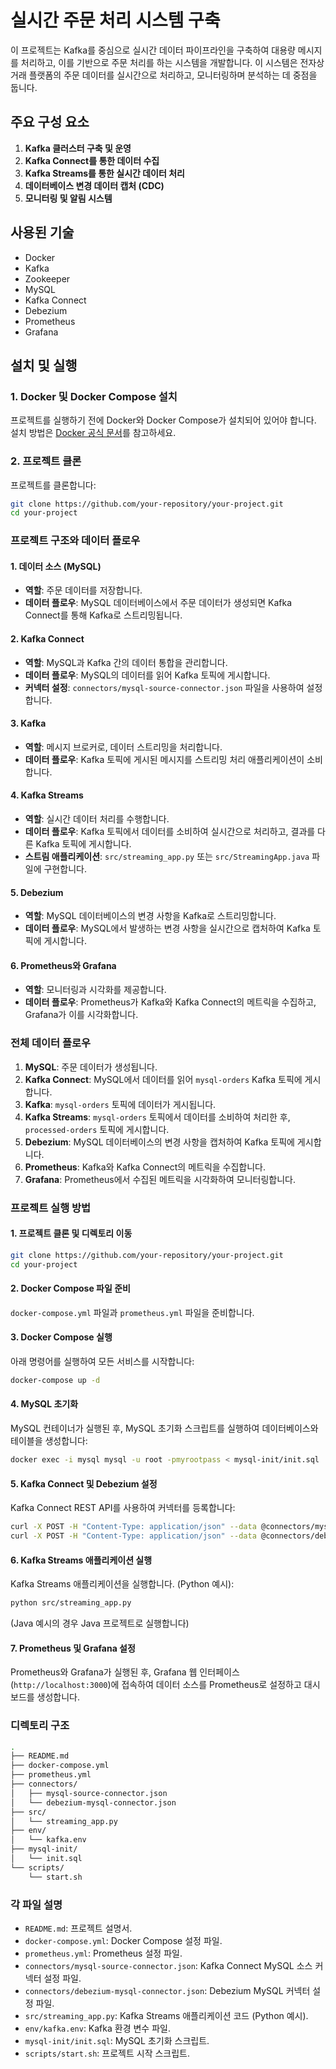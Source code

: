 
# 실시간 주문 처리 시스템 구축

이 프로젝트는 Kafka를 중심으로 실시간 데이터 파이프라인을 구축하여 대용량 메시지를 처리하고, 이를 기반으로 주문 처리를 하는 시스템을 개발합니다. 이 시스템은 전자상거래 플랫폼의 주문 데이터를 실시간으로 처리하고, 모니터링하며 분석하는 데 중점을 둡니다.

## 주요 구성 요소

1. **Kafka 클러스터 구축 및 운영**
2. **Kafka Connect를 통한 데이터 수집**
3. **Kafka Streams를 통한 실시간 데이터 처리**
4. **데이터베이스 변경 데이터 캡처 (CDC)**
5. **모니터링 및 알림 시스템**

## 사용된 기술

- Docker
- Kafka
- Zookeeper
- MySQL
- Kafka Connect
- Debezium
- Prometheus
- Grafana

## 설치 및 실행

### 1. Docker 및 Docker Compose 설치

프로젝트를 실행하기 전에 Docker와 Docker Compose가 설치되어 있어야 합니다. 설치 방법은 [Docker 공식 문서](https://docs.docker.com/get-docker/)를 참고하세요.

### 2. 프로젝트 클론

프로젝트를 클론합니다:
```bash
git clone https://github.com/your-repository/your-project.git
cd your-project
```





### 프로젝트 구조와 데이터 플로우

#### 1. 데이터 소스 (MySQL)
- **역할**: 주문 데이터를 저장합니다.
- **데이터 플로우**: MySQL 데이터베이스에서 주문 데이터가 생성되면 Kafka Connect를 통해 Kafka로 스트리밍됩니다.

#### 2. Kafka Connect
- **역할**: MySQL과 Kafka 간의 데이터 통합을 관리합니다.
- **데이터 플로우**: MySQL의 데이터를 읽어 Kafka 토픽에 게시합니다.
- **커넥터 설정**: `connectors/mysql-source-connector.json` 파일을 사용하여 설정합니다.

#### 3. Kafka
- **역할**: 메시지 브로커로, 데이터 스트리밍을 처리합니다.
- **데이터 플로우**: Kafka 토픽에 게시된 메시지를 스트리밍 처리 애플리케이션이 소비합니다.

#### 4. Kafka Streams
- **역할**: 실시간 데이터 처리를 수행합니다.
- **데이터 플로우**: Kafka 토픽에서 데이터를 소비하여 실시간으로 처리하고, 결과를 다른 Kafka 토픽에 게시합니다.
- **스트림 애플리케이션**: `src/streaming_app.py` 또는 `src/StreamingApp.java` 파일에 구현합니다.

#### 5. Debezium
- **역할**: MySQL 데이터베이스의 변경 사항을 Kafka로 스트리밍합니다.
- **데이터 플로우**: MySQL에서 발생하는 변경 사항을 실시간으로 캡처하여 Kafka 토픽에 게시합니다.

#### 6. Prometheus와 Grafana
- **역할**: 모니터링과 시각화를 제공합니다.
- **데이터 플로우**: Prometheus가 Kafka와 Kafka Connect의 메트릭을 수집하고, Grafana가 이를 시각화합니다.

### 전체 데이터 플로우

1. **MySQL**: 주문 데이터가 생성됩니다.
2. **Kafka Connect**: MySQL에서 데이터를 읽어 `mysql-orders` Kafka 토픽에 게시합니다.
3. **Kafka**: `mysql-orders` 토픽에 데이터가 게시됩니다.
4. **Kafka Streams**: `mysql-orders` 토픽에서 데이터를 소비하여 처리한 후, `processed-orders` 토픽에 게시합니다.
5. **Debezium**: MySQL 데이터베이스의 변경 사항을 캡처하여 Kafka 토픽에 게시합니다.
6. **Prometheus**: Kafka와 Kafka Connect의 메트릭을 수집합니다.
7. **Grafana**: Prometheus에서 수집된 메트릭을 시각화하여 모니터링합니다.

### 프로젝트 실행 방법

#### 1. 프로젝트 클론 및 디렉토리 이동
```bash
git clone https://github.com/your-repository/your-project.git
cd your-project
```

#### 2. Docker Compose 파일 준비
`docker-compose.yml` 파일과 `prometheus.yml` 파일을 준비합니다.

#### 3. Docker Compose 실행
아래 명령어를 실행하여 모든 서비스를 시작합니다:
```bash
docker-compose up -d
```

#### 4. MySQL 초기화
MySQL 컨테이너가 실행된 후, MySQL 초기화 스크립트를 실행하여 데이터베이스와 테이블을 생성합니다:
```bash
docker exec -i mysql mysql -u root -pmyrootpass < mysql-init/init.sql
```

#### 5. Kafka Connect 및 Debezium 설정
Kafka Connect REST API를 사용하여 커넥터를 등록합니다:
```bash
curl -X POST -H "Content-Type: application/json" --data @connectors/mysql-source-connector.json http://localhost:8083/connectors
curl -X POST -H "Content-Type: application/json" --data @connectors/debezium-mysql-connector.json http://localhost:8084/connectors
```

#### 6. Kafka Streams 애플리케이션 실행
Kafka Streams 애플리케이션을 실행합니다. (Python 예시):
```bash
python src/streaming_app.py
```
(Java 예시의 경우 Java 프로젝트로 실행합니다)

#### 7. Prometheus 및 Grafana 설정
Prometheus와 Grafana가 실행된 후, Grafana 웹 인터페이스 (`http://localhost:3000`)에 접속하여 데이터 소스를 Prometheus로 설정하고 대시보드를 생성합니다.

### 디렉토리 구조

```bash
.
├── README.md
├── docker-compose.yml
├── prometheus.yml
├── connectors/
│   ├── mysql-source-connector.json
│   └── debezium-mysql-connector.json
├── src/
│   └── streaming_app.py
├── env/
│   └── kafka.env
├── mysql-init/
│   └── init.sql
└── scripts/
    └── start.sh
```

### 각 파일 설명

- `README.md`: 프로젝트 설명서.
- `docker-compose.yml`: Docker Compose 설정 파일.
- `prometheus.yml`: Prometheus 설정 파일.
- `connectors/mysql-source-connector.json`: Kafka Connect MySQL 소스 커넥터 설정 파일.
- `connectors/debezium-mysql-connector.json`: Debezium MySQL 커넥터 설정 파일.
- `src/streaming_app.py`: Kafka Streams 애플리케이션 코드 (Python 예시).
- `env/kafka.env`: Kafka 환경 변수 파일.
- `mysql-init/init.sql`: MySQL 초기화 스크립트.
- `scripts/start.sh`: 프로젝트 시작 스크립트.
